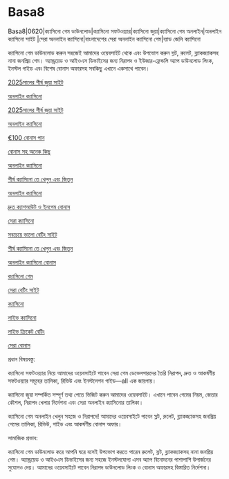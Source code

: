 # Basa8
Basa8|0620|ক্যাসিনো গেম ডাউনলোড|ক্যাসিনো সফটওয়্যার|ক্যাসিনো জুয়া|ক্যাসিনো গেম অনলাইন|অনলাইন ক্যাসিনো সাইট
|সেরা অনলাইন ক্যাসিনো|বাংলাদেশের সেরা অনলাইন ক্যাসিনো গেম|ব্যাড জেলি ক্যাসিনো

ক্যাসিনো গেম ডাউনলোড করুন সহজেই আমাদের ওয়েবসাইট থেকে এবং উপভোগ করুন স্লট, রুলেট, ব্ল্যাকজ্যাকসহ নানা জনপ্রিয় গেম। অ্যান্ড্রয়েড ও আইওএস ডিভাইসের জন্য নিরাপদ ও ইউজার-ফ্রেন্ডলি অ্যাপ ডাউনলোড লিংক, ইনস্টল গাইড এবং বিশেষ বোনাস অফারসহ সবকিছু এখানে একসাথে পাবেন।

<a href="https://basa8now.com/">2025সালের শীর্ষ জুয়া সাইট</a>

<a href="https://basa8now.net/">অনলাইন ক্যাসিনো </a>

<a href="https://basa8now.com/">2025সালের শীর্ষ জুয়া সাইট</a>

<a href="https://basa8now.net/">অনলাইন ক্যাসিনো </a>

<a href="https://basa8pro.com/">€100 বোনাস পান</a>

<a href="https://basa8pro.net/">বোনাস সহ অনেক কিছু</a>

<a href="https://basa8vip.net/">অনলাইন ক্যাসিনো</a>

<a href="https://basa8us.net/">শীর্ষ ক্যাসিনো তে খেলুন এবং জিতুন</a>

<a href="https://basa8sx.com/">অনলাইন ক্যাসিনো</a>

<a href="https://basa8sx.net/">দ্রুত ক্যাশআউট ও ইনগেম বোনাস</a>

<a href="https://basa8vip.com/">সেরা ক্যাসিনো</a>

<a href="https://basa8us.com/">সবচেয়ে ভালো বেটিং সাইট</a>

<a href="https://basa8us.net/">শীর্ষ ক্যাসিনো তে খেলুন এবং জিতুন</a>

<a href="https://basa8wap.com/">অনলাইন ক্যাসিনো বোনাস</a>

<a href="https://basa8pc.com/">ক্যাসিনো গেম</a>

<a href="https://basa8pc.net/">সেরা বেটিং সাইট</a>

<a href="https://basa8live.com/">ক্যাসিনো</a>

<a href="https://basa8live.net/">লাইভ ক্যাসিনো</a>

<a href="https://basa8uk.com/">লাইভ ক্রিকেট বেটিং</a>

<a href="https://basa8uk.net/">সেরা বোনাস</a>

প্রধান বিষয়বস্তু:

ক্যাসিনো সফটওয়্যার নিয়ে আমাদের ওয়েবসাইটে পাবেন সেরা গেম ডেভেলপারদের তৈরি নিরাপদ, দ্রুত ও আকর্ষণীয় সফটওয়্যার সমূহের তালিকা, রিভিউ এবং ইনস্টলেশন গাইড—all এক জায়গায়।

ক্যাসিনো জুয়া সম্পর্কিত সম্পূর্ণ তথ্য পেতে ভিজিট করুন আমাদের ওয়েবসাইট। এখানে পাবেন গেমের নিয়ম, জেতার কৌশল, নিরাপদ খেলার নির্দেশনা এবং সেরা অনলাইন ক্যাসিনোর তালিকা।

ক্যাসিনো গেম অনলাইন খেলুন সহজে ও নিরাপদে! আমাদের ওয়েবসাইটে পাবেন স্লট, রুলেট, ব্ল্যাকজ্যাকসহ জনপ্রিয় গেমের তালিকা, রিভিউ, গাইড এবং আকর্ষণীয় বোনাস অফার।

সামাজিক প্রভাব:

ক্যাসিনো গেম ডাউনলোড করে আপনি ঘরে বসেই উপভোগ করতে পারেন রুলেট, স্লট, ব্ল্যাকজ্যাকসহ নানা জনপ্রিয় গেম। অ্যান্ড্রয়েড ও আইওএস ডিভাইসের জন্য সহজে ইনস্টলযোগ্য এসব অ্যাপ বিনোদনের পাশাপাশি উপার্জনের সুযোগও দেয়। আমাদের ওয়েবসাইটে পাবেন নিরাপদ ডাউনলোড লিংক ও বোনাস অফারসহ বিস্তারিত নির্দেশনা।
